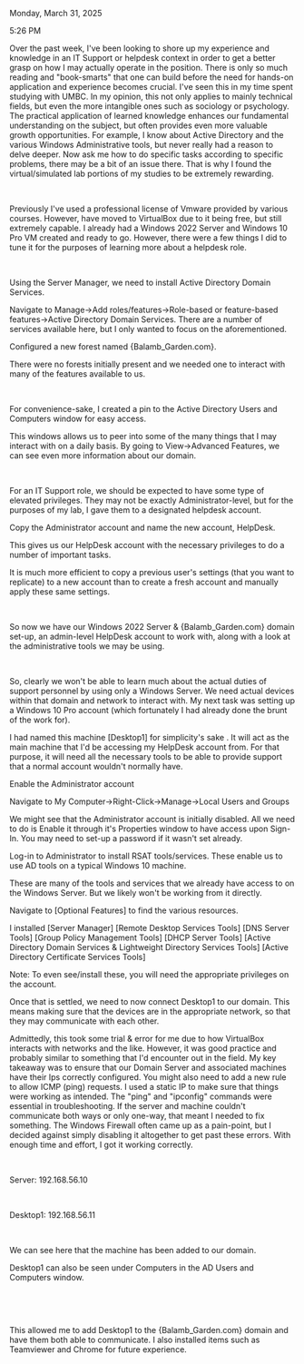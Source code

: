 Monday, March 31, 2025

5:26 PM

Over the past week, I\'ve been looking to shore up my experience and
knowledge in an IT Support or helpdesk context in order to get a better
grasp on how I may actually operate in the position. There is only so
much reading and \"book-smarts\" that one can build before the need for
hands-on application and experience becomes crucial. I\'ve seen this in
my time spent studying with UMBC. In my opinion, this not only applies
to mainly technical fields, but even the more intangible ones such as
sociology or psychology. The practical application of learned knowledge
enhances our fundamental understanding on the subject, but often
provides even more valuable growth opportunities. For example, I know
about Active Directory and the various Windows Administrative tools, but
never really had a reason to delve deeper. Now ask me how to do specific
tasks according to specific problems, there may be a bit of an issue
there. That is why I found the virtual/simulated lab portions of my
studies to be extremely rewarding.

 

Previously I\'ve used a professional license of Vmware provided by
various courses. However, have moved to VirtualBox due to it being free,
but still extremely capable. I already had a Windows 2022 Server and
Windows 10 Pro VM created and ready to go. However, there were a few
things I did to tune it for the purposes of learning more about a
helpdesk role.

 

Using the Server Manager, we need to install Active Directory Domain
Services.

Navigate to Manage-\>Add roles/features-\>Role-based or feature-based
features-\>Active Directory Domain Services. There are a number of
services available here, but I only wanted to focus on the
aforementioned.

Configured a new forest named {Balamb_Garden.com}.

There were no forests initially present and we needed one to interact
with many of the features available to us.

 

For convenience-sake, I created a pin to the Active Directory Users and
Computers window for easy access.

This windows allows us to peer into some of the many things that I may
interact with on a daily basis. By going to View-\>Advanced Features, we
can see even more information about our domain.

 

For an IT Support role, we should be expected to have some type of
elevated privileges. They may not be exactly Administrator-level, but
for the purposes of my lab, I gave them to a designated helpdesk
account.

Copy the Administrator account and name the new account, HelpDesk.

This gives us our HelpDesk account with the necessary privileges to do a
number of important tasks.

It is much more efficient to copy a previous user\'s settings (that you
want to replicate) to a new account than to create a fresh account and
manually apply these same settings.

 

So now we have our Windows 2022 Server & {Balamb_Garden.com} domain
set-up, an admin-level HelpDesk account to work with, along with a look
at the administrative tools we may be using.

 

So, clearly we won\'t be able to learn much about the actual duties of
support personnel by using only a Windows Server. We need actual devices
within that domain and network to interact with. My next task was
setting up a Windows 10 Pro account (which fortunately I had already
done the brunt of the work for).

I had named this machine \[Desktop1\] for simplicity\'s sake . It will
act as the main machine that I\'d be accessing my HelpDesk account from.
For that purpose, it will need all the necessary tools to be able to
provide support that a normal account wouldn\'t normally have.

Enable the Administrator account

Navigate to My Computer-\>Right-Click-\>Manage-\>Local Users and Groups

We might see that the Administrator account is initially disabled. All
we need to do is Enable it through it\'s Properties window to have
access upon Sign-In. You may need to set-up a password if it wasn\'t set
already.

Log-in to Administrator to install RSAT tools/services. These enable us
to use AD tools on a typical Windows 10 machine.

These are many of the tools and services that we already have access to
on the Windows Server. But we likely won\'t be working from it directly.

Navigate to \[Optional Features\] to find the various resources.

I installed \[Server Manager\] \[Remote Desktop Services Tools\] \[DNS
Server Tools\] \[Group Policy Management Tools\] \[DHCP Server Tools\]
\[Active Directory Domain Services & Lightweight Directory Services
Tools\] \[Active Directory Certificate Services Tools\]

Note: To even see/install these, you will need the appropriate
privileges on the account.

Once that is settled, we need to now connect Desktop1 to our domain.
This means making sure that the devices are in the appropriate network,
so that they may communicate with each other.

Admittedly, this took some trial & error for me due to how VirtualBox
interacts with networks and the like. However, it was good practice and
probably similar to something that I\'d encounter out in the field. My
key takeaway was to ensure that our Domain Server and associated
machines have their Ips correctly configured. You might also need to add
a new rule to allow ICMP (ping) requests. I used a static IP to make
sure that things were working as intended. The \"ping\" and \"ipconfig\"
commands were essential in troubleshooting. If the server and machine
couldn\'t communicate both ways or only one-way, that meant I needed to
fix something. The Windows Firewall often came up as a pain-point, but I
decided against simply disabling it altogether to get past these errors.
With enough time and effort, I got it working correctly.

 

Server: 192.168.56.10

 

Desktop1: 192.168.56.11

 

We can see here that the machine has been added to our domain.

Desktop1 can also be seen under Computers in the AD Users and Computers
window.

 

 

This allowed me to add Desktop1 to the {Balamb_Garden.com} domain and
have them both able to communicate. I also installed items such as
Teamviewer and Chrome for future experience.
